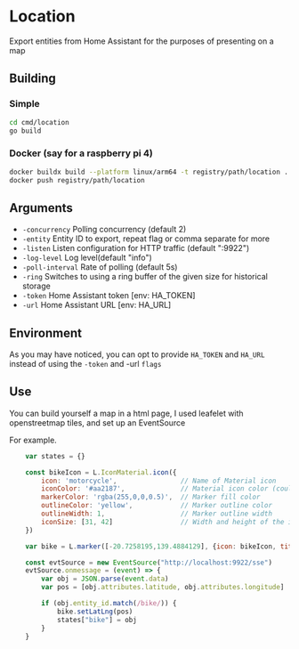 # Location

Export entities from Home Assistant for the purposes of presenting on a map

## Building

### Simple

```bash
cd cmd/location
go build
```

### Docker (say for a raspberry pi 4)

```bash
docker buildx build --platform linux/arm64 -t registry/path/location .
docker push registry/path/location
```

## Arguments

- `-concurrency` Polling concurrency (default 2)
- `-entity` Entity ID to export, repeat flag or comma separate for more
- `-listen` Listen configuration for HTTP traffic (default ":9922")
- `-log-level` Log level(default "info")
- `-poll-interval` Rate of polling (default 5s)
- `-ring` Switches to using a ring buffer of the given size for historical storage
- `-token` Home Assistant token [env: HA_TOKEN]
- `-url` Home Assistant URL [env: HA_URL]

## Environment

As you may have noticed, you can opt to provide `HA_TOKEN` and `HA_URL` instead of using the `-token` and -url `flags`

## Use

You can build yourself a map in a html page, I used leafelet with openstreetmap tiles, and set up an EventSource

For example.

```javascript
    var states = {}

	const bikeIcon = L.IconMaterial.icon({
	  	icon: 'motorcycle',                // Name of Material icon
		iconColor: '#aa2187',              // Material icon color (could be rgba, hex, html name...)
		markerColor: 'rgba(255,0,0,0.5)',  // Marker fill color
		outlineColor: 'yellow',            // Marker outline color
		outlineWidth: 1,                   // Marker outline width
		iconSize: [31, 42]                 // Width and height of the icon
  	})

	var bike = L.marker([-20.7258195,139.4884129], {icon: bikeIcon, title:"bike", alt:"bike"}).addTo(map);

	const evtSource = new EventSource("http://localhost:9922/sse")
	evtSource.onmessage = (event) => {
		var obj = JSON.parse(event.data)
		var pos = [obj.attributes.latitude, obj.attributes.longitude]

		if (obj.entity_id.match(/bike/)) {
			bike.setLatLng(pos)
			states["bike"] = obj
		}
	}
```